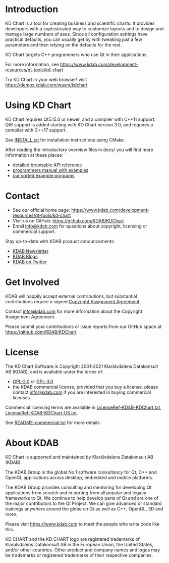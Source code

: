 Introduction
============
KD Chart is a tool for creating business and scientific charts.
It provides developers with a sophisticated way to customize layouts
and to design and manage large numbers of axes.  Since all configuration
settings have practical defaults, you can usually get by with tweaking
just a few parameters and then relying on the defaults for the rest.

KD Chart targets C++ programmers who use Qt in their applications.

For more information, see https://www.kdab.com/development-resources/qt-tools/kd-chart

Try KD Chart in your web browser! visit https://demos.kdab.com/wasm/kdchart

Using KD Chart
==============
KD Chart requires Qt5.15.0 or newer, and a compiler with C++11 support.
Qt6 support is added starting with KD Chart version 3.0, and requires
a compiler with C++17 support.

See [INSTALL.txt](INSTALL.txt) for installation instructions using CMake.

After reading the introductory overview files in docs/
you will find more information at these places:

  * [detailed browsable API reference](https://docs.kdab.com/kdchart)
  * [programmers manual with examples](docs/manual/kdchart.pdf)
  * [our sorted example programs](examples/)

Contact
=======
* See our official home page: https://www.kdab.com/development-resources/qt-tools/kd-chart
* Visit us on GitHub: https://github.com/KDAB/KDChart
* Email info@kdab.com for questions about copyright, licensing or commercial support.

Stay up-to-date with KDAB product announcements:

* [KDAB Newsletter](https://news.kdab.com)
* [KDAB Blogs](https://www.kdab.com/category/blogs)
* [KDAB on Twitter](https://twitter.com/KDABQt)

Get Involved
============
KDAB will happily accept external contributions, but substantial contributions require
a signed [Copyright Assignment Agreement](docs/KDChart-CopyrightAssignmentForm.pdf).

Contact info@kdab.com for more information about the Copyright Assignment Agreement.

Please submit your contributions or issue reports from our GitHub space at
https://github.com/KDAB/KDChart

License
=======
The KD Chart Software is Copyright 2001-2021 Klarälvdalens Datakonsult AB (KDAB),
and is available under the terms of:

* [GPL-2.0](LICENSES/GPL-2.0-only.txt) or [GPL-3.0](LICENSES/GPL-3.0-only.txt)
* the KDAB commercial license, provided that you buy a license.
  please contact info@kdab.com if you are interested in buying commercial licenses.

Commercial licensing terms are available in
[LicenseRef-KDAB-KDChart.txt](LICENSES/LicenseRef-KDAB-KDChart.txt),
[LicenseRef-KDAB-KDChart-US.txt](LICENSES/LicenseRef-KDAB-KDChart-US.txt).

See [README-commercial.txt](README-commercial.txt) for more details.

About KDAB
==========
KD Chart is supported and maintained by Klarälvdalens Datakonsult AB (KDAB).

The KDAB Group is the global No.1 software consultancy for Qt, C++ and
OpenGL applications across desktop, embedded and mobile platforms.

The KDAB Group provides consulting and mentoring for developing Qt applications
from scratch and in porting from all popular and legacy frameworks to Qt.
We continue to help develop parts of Qt and are one of the major contributors
to the Qt Project. We can give advanced or standard trainings anywhere
around the globe on Qt as well as C++, OpenGL, 3D and more.

Please visit https://www.kdab.com to meet the people who write code like this.


KD CHART and the KD CHART logo are registered trademarks of Klaralvdalens Datakonsult AB
in the European Union, the United States, and/or other countries.  Other product and
company names and logos may be trademarks or registered trademarks of their respective companies.
